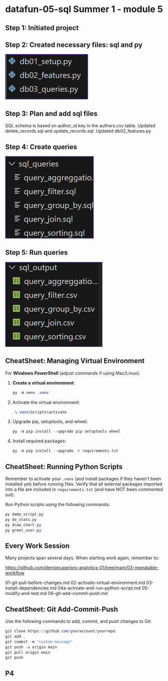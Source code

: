 # datafun-05-sql Summer 1 - module 5

## Step 1: Initiated project

## Step 2: Created necessary files: sql and py
![alt text](image-3.png)
## Step 3: Plan and add sql files
SQL schema is based on author_id key in the authors.csv table.
Updated delete_records.sql and update_records.sql.
Updated db02_features.py

## Step 4: Create queries
![alt text](image-2.png)
## Step 5: Run queries
![alt text](image-1.png)


## CheatSheet: Managing Virtual Environment

For **Windows PowerShell** (adjust commands if using Mac/Linux):

1. **Create a virtual environment**:
   ```powershell
   py -m venv .venv
   ```

2. Activate the virtual environment:

   ```powershell
   .\.venv\Scripts\activate
   ```

3. Upgrade pip, setuptools, and wheel:

   ```powershell
   py -m pip install --upgrade pip setuptools wheel
   ```

4. Install required packages:

   ```powershell
   py -m pip install --upgrade -r requirements.txt
   ```

## CheatSheet: Running Python Scripts

Remember to activate your `.venv` (and install packages if they haven't been installed yet) before running files. Verify that all external packages imported into a file are included in `requirements.txt` (and have NOT been commented out).

Run Python scripts using the following commands:

   ```powershell
   py demo_script.py
   py do_stats.py
   py draw_chart.py
   py greet_user.py
   ```

## Every Work Session

Many projects span several days. When starting work again, remember to:

   <https://github.com/denisecase/pro-analytics-01/tree/main/03-repeatable-workflow>

   01-git-pull-before-changes.md
   02-activate-virtual-environment.md
   03-install-dependencies.md
   04a-activate-and-run-python-script.md
   05-modify-and-test.md
   06-git-add-commit-push.md

## CheatSheet: Git Add-Commit-Push

Use the following commands to add, commit, and push changes to Git:

   ```powershell
   git clone https://github.com/youraccount/yourrepo
   git add .
   git commit -m "custom message"
   git push -u origin main
   git pull origin main
   git push
   ```

## P4
